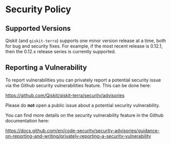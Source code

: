 # Security Policy

## Supported Versions

Qiskit (and `qiskit-terra`) supports one minor version release at a time, both for bug and
security fixes. For example, if the most recent release is 0.12.1, then the 0.12.x
release series is currently supported.

## Reporting a Vulnerability

To report vulnerabilities you can privately report a potential security issue
via the Github security vulnerabilities feature. This can be done here:

https://github.com/Qiskit/qiskit-terra/security/advisories

Please do **not** open a public issue about a potential security vulnerability.

You can find more details on the security vulnerability feature in the Github
documentation here:

https://docs.github.com/en/code-security/security-advisories/guidance-on-reporting-and-writing/privately-reporting-a-security-vulnerability
